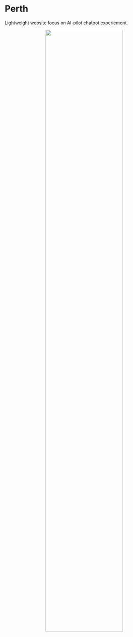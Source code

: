 # Perth

Lightweight website focus on AI-pilot chatbot experiement.

<p align="center">
  <img src="https://media.licdn.com/dms/image/v2/D5612AQFUmpyEsCiYgA/article-cover_image-shrink_720_1280/article-cover_image-shrink_720_1280/0/1733011833817?e=1747267200&v=beta&t=M2LDkmZb4wBwH_pBHiw1pwr3LvsFHLQ0I3C2qYG2u2U" alt="" width="70%" style="display: inline-block; margin: 0 1%;" />
</p>